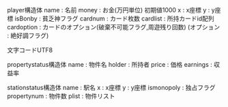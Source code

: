 player構造体
name : 名前
money : お金(万円単位) 初期値1000
x : x座標
y : y座標
isBonby : 貧乏神フラグ
cardnum : カード枚数
cardlist : 所持カードid配列
cardoption : カードのオプション(破棄不可能フラグ,周遊残り回数)
(オプション : 絶好調フラグ)

文字コードUTF8

propertystatus構造体
name : 物件名
holder : 所持者
price : 価格
earnings : 収益率


stationstatus構造体
name : 駅名
x : x座標
y : y座標
ismonopoly : 独占フラグ
propertynum : 物件数
plist : 物件リスト